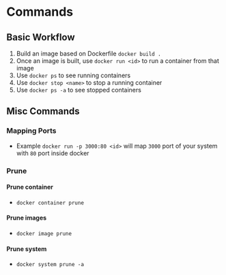 # Commands

## Basic Workflow
1. Build an image based on Dockerfile `docker build .`
2. Once an image is built, use `docker run <id>` to run a container from that image
3. Use `docker ps` to see running containers
4. Use `docker stop <name>` to stop a running container
5. Use `docker ps -a` to see stopped containers


## Misc Commands

### Mapping Ports
- Example `docker run -p 3000:80 <id>` will map `3000` port of your system with `80` port inside docker

### Prune
#### Prune container
- `docker container prune`
#### Prune images
- `docker image prune`
#### Prune system
- `docker system prune -a`
